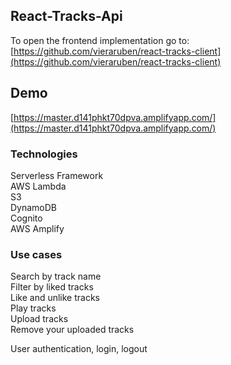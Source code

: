## React-Tracks-Api

To open the frontend implementation go to: [https://github.com/vieraruben/react-tracks-client](https://github.com/vieraruben/react-tracks-client)

## Demo

[https://master.d141phkt70dpva.amplifyapp.com/](https://master.d141phkt70dpva.amplifyapp.com/)

### Technologies

Serverless Framework <br />
AWS Lambda <br />
S3 <br />
DynamoDB <br />
Cognito <br />
AWS Amplify <br />

### Use cases

Search by track name <br />
Filter by liked tracks <br />
Like and unlike tracks <br />
Play tracks <br />
Upload tracks <br />
Remove your uploaded tracks <br />

User authentication, login, logout <br />

